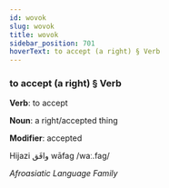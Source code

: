 ```yaml
---
id: wovok
slug: wovok
title: wovok
sidebar_position: 701
hoverText: to accept (a right) § Verb
---
```


### to accept (a right) § Verb

**Verb**: to accept

**Noun**: a right/accepted thing

**Modifier**: accepted

Hijazi وافَق wāfag /waː.faɡ/

*Afroasiatic Language Family*